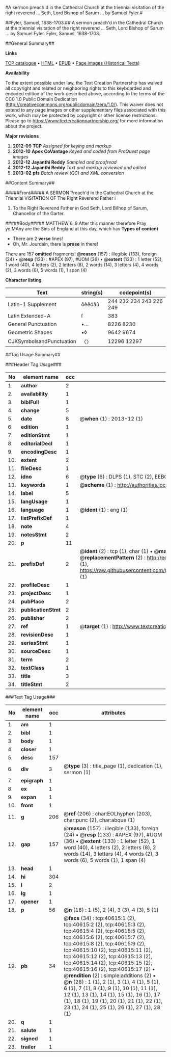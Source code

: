 #A sermon preach'd in the Cathedral Church at the triennial visitation of the right reverend ... Seth, Lord Bishop of Sarum ... by Samuel Fyler.#

##Fyler, Samuel, 1638-1703.##
A sermon preach'd in the Cathedral Church at the triennial visitation of the right reverend ... Seth, Lord Bishop of Sarum ... by Samuel Fyler.
Fyler, Samuel, 1638-1703.

##General Summary##

**Links**

[TCP catalogue](http://www.ota.ox.ac.uk/tcp/)  • 
[HTML](http://tei.it.ox.ac.uk/tcp/Texts-HTML/free/A40/A40758.html)  • 
[EPUB](http://tei.it.ox.ac.uk/tcp/Texts-EPUB/free/A40/A40758.epub) • 
[Page images (Historical Texts)](https://historicaltexts.jisc.ac.uk/eebo-07944382e)

**Availability**

To the extent possible under law, the Text Creation Partnership has waived all copyright and related or neighboring rights to this keyboarded and encoded edition of the work described above, according to the terms of the CC0 1.0 Public Domain Dedication (http://creativecommons.org/publicdomain/zero/1.0/). This waiver does not extend to any page images or other supplementary files associated with this work, which may be protected by copyright or other license restrictions. Please go to https://www.textcreationpartnership.org/ for more information about the project.

**Major revisions**

1. __2012-09__ __TCP__ *Assigned for keying and markup*
1. __2012-10__ __Apex CoVantage__ *Keyed and coded from ProQuest page images*
1. __2012-12__ __Jayanthi Reddy__ *Sampled and proofread*
1. __2012-12__ __Jayanthi Reddy__ *Text and markup reviewed and edited*
1. __2013-02__ __pfs__ *Batch review (QC) and XML conversion*

##Content Summary##

#####Front#####
A SERMON Preach'd in the Cathedral Church at the Triennial VISITATION OF The Right Reverend Father i
1. To the Right Reverend Father in God Seth, Lord Biſhop of Sarum, Chancellor of the Garter.

#####Body#####
MATTHEW 6. 9.After this manner therefore Pray ye.MAny are the Sins of England at this day, which hav
**Types of content**

  * There are 2 **verse** lines!
  * Oh, Mr. Jourdain, there is **prose** in there!

There are 157 **omitted** fragments! 
 @__reason__ (157) : illegible (133), foreign (24)  •  @__resp__ (133) : #APEX (97), #UOM (36)  •  @__extent__ (133) : 1 letter (52), 1 word (40), 4 letters (2), 2 letters (8), 2 words (14), 3 letters (4), 4 words (2), 3 words (6), 5 words (1), 1 span (4)

**Character listing**


|Text|string(s)|codepoint(s)|
|---|---|---|
|Latin-1 Supplement|ôèêóâù|244 232 234 243 226 249|
|Latin Extended-A|ſ|383|
|General Punctuation|•…|8226 8230|
|Geometric Shapes|▪◊|9642 9674|
|CJKSymbolsandPunctuation|〈〉|12296 12297|

##Tag Usage Summary##

###Header Tag Usage###

|No|element name|occ|attributes|
|---|---|---|---|
|1.|__author__|2||
|2.|__availability__|1||
|3.|__biblFull__|1||
|4.|__change__|5||
|5.|__date__|8| @__when__ (1) : 2013-12 (1)|
|6.|__edition__|1||
|7.|__editionStmt__|1||
|8.|__editorialDecl__|1||
|9.|__encodingDesc__|1||
|10.|__extent__|2||
|11.|__fileDesc__|1||
|12.|__idno__|6| @__type__ (6) : DLPS (1), STC (2), EEBO-CITATION (1), OCLC (1), VID (1)|
|13.|__keywords__|1| @__scheme__ (1) : http://authorities.loc.gov/ (1)|
|14.|__label__|5||
|15.|__langUsage__|1||
|16.|__language__|1| @__ident__ (1) : eng (1)|
|17.|__listPrefixDef__|1||
|18.|__note__|4||
|19.|__notesStmt__|2||
|20.|__p__|11||
|21.|__prefixDef__|2| @__ident__ (2) : tcp (1), char (1)  •  @__matchPattern__ (2) : ([0-9\-]+):([0-9IVX]+) (1), (.+) (1)  •  @__replacementPattern__ (2) : http://eebo.chadwyck.com/downloadtiff?vid=$1&page=$2 (1), https://raw.githubusercontent.com/textcreationpartnership/Texts/master/tcpchars.xml#$1 (1)|
|22.|__profileDesc__|1||
|23.|__projectDesc__|1||
|24.|__pubPlace__|2||
|25.|__publicationStmt__|2||
|26.|__publisher__|2||
|27.|__ref__|1| @__target__ (1) : http://www.textcreationpartnership.org/docs/. (1)|
|28.|__revisionDesc__|1||
|29.|__seriesStmt__|1||
|30.|__sourceDesc__|1||
|31.|__term__|2||
|32.|__textClass__|1||
|33.|__title__|3||
|34.|__titleStmt__|2||


###Text Tag Usage###

|No|element name|occ|attributes|
|---|---|---|---|
|1.|__am__|1||
|2.|__bibl__|1||
|3.|__body__|1||
|4.|__closer__|1||
|5.|__desc__|157||
|6.|__div__|3| @__type__ (3) : title_page (1), dedication (1), sermon (1)|
|7.|__epigraph__|1||
|8.|__ex__|1||
|9.|__expan__|1||
|10.|__front__|1||
|11.|__g__|206| @__ref__ (206) : char:EOLhyphen (203), char:punc (2), char:abque (1)|
|12.|__gap__|157| @__reason__ (157) : illegible (133), foreign (24)  •  @__resp__ (133) : #APEX (97), #UOM (36)  •  @__extent__ (133) : 1 letter (52), 1 word (40), 4 letters (2), 2 letters (8), 2 words (14), 3 letters (4), 4 words (2), 3 words (6), 5 words (1), 1 span (4)|
|13.|__head__|1||
|14.|__hi__|304||
|15.|__l__|2||
|16.|__lg__|1||
|17.|__opener__|1||
|18.|__p__|56| @__n__ (16) : 1 (5), 2 (4), 3 (3), 4 (3), 5 (1)|
|19.|__pb__|34| @__facs__ (34) : tcp:40615:1 (2), tcp:40615:2 (2), tcp:40615:3 (2), tcp:40615:4 (2), tcp:40615:5 (2), tcp:40615:6 (2), tcp:40615:7 (2), tcp:40615:8 (2), tcp:40615:9 (2), tcp:40615:10 (2), tcp:40615:11 (2), tcp:40615:12 (2), tcp:40615:13 (2), tcp:40615:14 (2), tcp:40615:15 (2), tcp:40615:16 (2), tcp:40615:17 (2)  •  @__rendition__ (2) : simple:additions (2)  •  @__n__ (28) : 1 (1), 2 (1), 3 (1), 4 (1), 5 (1), 6 (1), 7 (1), 8 (1), 9 (1), 10 (1), 11 (1), 12 (1), 13 (1), 14 (1), 15 (1), 16 (1), 17 (1), 18 (1), 19 (1), 20 (1), 21 (1), 22 (1), 23 (1), 24 (1), 25 (1), 26 (1), 27 (1), 28 (1)|
|20.|__q__|1||
|21.|__salute__|1||
|22.|__signed__|1||
|23.|__trailer__|1||
